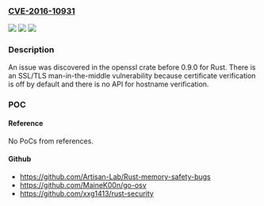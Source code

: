 ### [CVE-2016-10931](https://cve.mitre.org/cgi-bin/cvename.cgi?name=CVE-2016-10931)
![](https://img.shields.io/static/v1?label=Product&message=n%2Fa&color=blue)
![](https://img.shields.io/static/v1?label=Version&message=n%2Fa&color=blue)
![](https://img.shields.io/static/v1?label=Vulnerability&message=n%2Fa&color=brighgreen)

### Description

An issue was discovered in the openssl crate before 0.9.0 for Rust. There is an SSL/TLS man-in-the-middle vulnerability because certificate verification is off by default and there is no API for hostname verification.

### POC

#### Reference
No PoCs from references.

#### Github
- https://github.com/Artisan-Lab/Rust-memory-safety-bugs
- https://github.com/MaineK00n/go-osv
- https://github.com/xxg1413/rust-security

